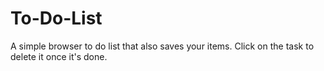# To-Do-List
A simple browser to do list that also saves your items. Click on the task to delete it once it's done.
